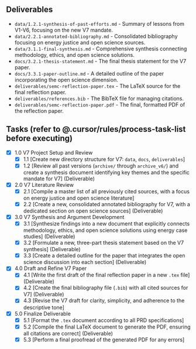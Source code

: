 ## Deliverables

- `data/1.2.1-synthesis-of-past-efforts.md` - Summary of lessons from V1-V6, focusing on the new V7 mandate.
- `data/2.2.1-annotated-bibliography.md` - Consolidated bibliography focusing on energy justice and open science sources.
- `data/3.1.1-final-synthesis.md` - Comprehensive synthesis connecting methodology, ethics, and open science solutions.
- `docs/3.2.1-thesis-statement.md` - The final thesis statement for the V7 paper.
- `docs/3.3.1-paper-outline.md` - A detailed outline of the paper incorporating the open science dimension.
- `deliverables/semc-reflection-paper.tex` - The LaTeX source for the final reflection paper.
- `deliverables/references.bib` - The BibTeX file for managing citations.
- `deliverables/semc-reflection-paper.pdf` - The final, formatted PDF of the reflection paper.

## Tasks (refer to @.cursor/rules/process-task-list before executing)

- [x] 1.0 V7 Project Setup and Review
  - [x] 1.1 [Create new directory structure for V7: `data`, `docs`, `deliverables`]
  - [x] 1.2 [Review all past versions (`archive/` through `archive_v6/`) and create a synthesis document identifying key themes and the specific mandate for V7] (Deliverable)
- [x] 2.0 V7 Literature Review
  - [x] 2.1 [Compile a master list of all previously cited sources, with a focus on energy justice and open science literature]
  - [x] 2.2 [Create a new, consolidated annotated bibliography for V7, with a dedicated section on open science sources] (Deliverable)
- [x] 3.0 V7 Synthesis and Argument Development
  - [x] 3.1 [Synthesize findings into a new document that explicitly connects methodology, ethics, and open science solutions using energy case studies] (Deliverable)
  - [x] 3.2 [Formulate a new, three-part thesis statement based on the V7 synthesis] (Deliverable)
  - [x] 3.3 [Create a detailed outline for the paper that integrates the open science discussion into each section] (Deliverable)
- [x] 4.0 Draft and Refine V7 Paper
  - [x] 4.1 [Write the first draft of the final reflection paper in a new `.tex` file] (Deliverable)
  - [x] 4.2 [Create the final bibliography file (`.bib`) with all cited sources for V7] (Deliverable)
  - [x] 4.3 [Revise the V7 draft for clarity, simplicity, and adherence to the descriptive tone]
- [x] 5.0 Finalize Deliverable
  - [x] 5.1 [Format the `.tex` document according to all PRD specifications]
  - [x] 5.2 [Compile the final LaTeX document to generate the PDF, ensuring all citations are correct] (Deliverable)
  - [x] 5.3 [Perform a final proofread of the generated PDF for any errors] 
